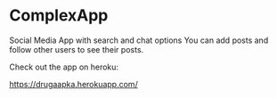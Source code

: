 # ComplexApp
Social Media App with search and chat options
You can add posts and follow other users to see their posts.

Check out the app on heroku:

https://drugaapka.herokuapp.com/
